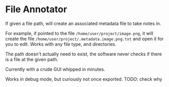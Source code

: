 # File Annotator

If given a file path, will create an associated metadata file to take notes in.

For example, if pointed to the file `/home/user/project/image.png`, it will create the file `/home/user/project/.metadata.image.png.txt` and open it for you to edit. Works with any file type, and directories.

The path doesn't actually need to exist, the software never checks if there is a file at the given path.

Currently with a crude GUI whipped in minutes.

Works in debug mode, but curiously not once exported. TODO: check why